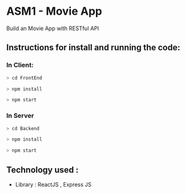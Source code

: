 # ASM1 - Movie App

Build an Movie App with RESTful API

## Instructions for install and running the code:

### In Client:

```c
> cd FrontEnd
```

```c
> npm install
```

```c
> npm start
```

### In Server

```c
> cd Backend
```

```c
> npm install
```

```c
> npm start
```

## Technology used :

-   Library : ReactJS , Express JS 

